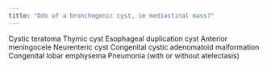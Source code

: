 ```yaml
---
title: "Ddx of a bronchogenic cyst, ie mediastinal mass?"
---
```

Cystic teratoma
Thymic cyst
Esophageal duplication cyst
Anterior meningocele
Neurenteric cyst
Congenital cystic adenomatoid malformation
Congenital lobar emphysema
Pneumonia (with or without atelectasis)

